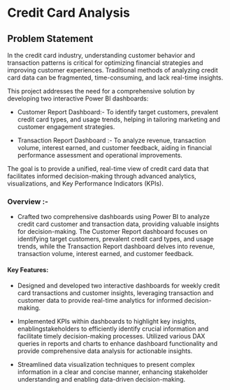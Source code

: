 
# Credit Card Analysis

## Problem Statement

In the credit card industry, understanding customer behavior and transaction patterns is critical for optimizing financial strategies and improving customer experiences. Traditional methods of analyzing credit card data can be fragmented, time-consuming, and lack real-time insights.

This project addresses the need for a comprehensive solution by developing two interactive Power BI dashboards:

- Customer Report Dashboard:- To identify target customers, prevalent credit card types, and usage trends, helping in tailoring marketing and customer engagement strategies.

- Transaction Report Dashboard :- To analyze revenue, transaction volume, interest earned, and customer feedback, aiding in financial performance assessment and operational improvements.

The goal is to provide a unified, real-time view of credit card data that facilitates informed decision-making through advanced analytics, visualizations, and Key Performance Indicators (KPIs).

### Overview :-  

- Crafted two comprehensive dashboards using Power BI to analyze credit card customer and transaction data, providing valuable insights for decision-making. The Customer Report dashboard focuses on identifying target customers, prevalent credit card types, and usage trends, while the Transaction Report dashboard delves into revenue, transaction volume, interest earned, and customer feedback.

####  Key Features:

- Designed and developed two interactive dashboards for weekly credit card transactions and customer insights, leveraging transaction and customer data to provide real-time analytics for informed decision-making. 

- Implemented KPIs within dashboards to highlight key insights, enablingstakeholders to efficiently identify crucial information and facilitate timely decision-making processes. Utilized various DAX queries in reports and charts to enhance dashboard functionality and provide comprehensive data analysis for actionable insights. 

- Streamlined data visualization techniques to present complex information in a clear and concise manner, enhancing stakeholder understanding and enabling data-driven decision-making.
